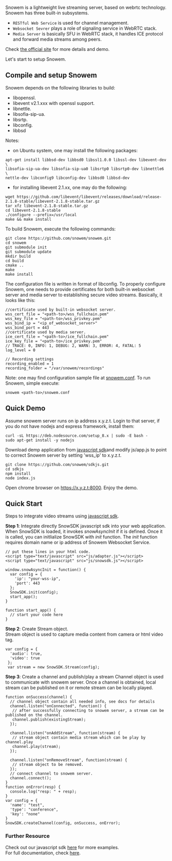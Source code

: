 Snowem is a lightweight live streaming server, based on webrtc technology. Snowem has three built-in subsystems. 

 * `RESTful Web Service` is used for channel management.
 * `Websocket Sevrer` plays a role of signaling service in WebRTC stack.
 * `Media Server` is basically SFU in WebRTC stack, it handles ICE protocol and forward media streams among peers.

Check [the official site](https://snowem.io/) for more details and demo.

Let's start to setup Snowem.

## Compile and setup Snowem

Snowem depends on the following libraries to build:  

 * libopenssl.  
 * libevent v2.1.xxx with openssl support.  
 * libnettle.  
 * libsofia-sip-ua.  
 * libsrtp.  
 * libconfig.
 * libbsd

Notes: 

 * on Ubuntu system, one may install the following packages:

```
apt-get install libbsd-dev libbsd0 libssl1.0.0 libssl-dev libevent-dev \
libsofia-sip-ua-dev libsofia-sip-ua0 libsrtp0 libsrtp0-dev libnettle6 \
nettle-dev libconfig9 libconfig-dev libbsd0 libbsd-dev
```
 
 * for installing libevent 2.1.xx, one may do the following:  
 
```
wget https://github.com/libevent/libevent/releases/download/release-2.1.8-stable/libevent-2.1.8-stable.tar.gz
tar xfz libevent-2.1.8-stable.tar.gz 
cd libevent-2.1.8-stable
./configure --prefix=/usr/local
make && make install
```

To build Snowem, execute the following commands: 

```
git clone https://github.com/snowem/snowem.git
cd snowem
git submodule init
git submodule update
mkdir build
cd build
cmake ..
make
make install
```

The configuration file is written in format of libconfig. To properly configure Snowem, one needs to provide certificates for both built-in websocket server and media server to establishing secure video streams. Basically, it looks like this:

```
//certificate used by built-in websocket server.
wss_cert_file = "<path-to>/wss_fullchain.pem"
wss_key_file = "<path-to>/wss_privkey.pem"
wss_bind_ip = "<ip_of_websocket_server>"
wss_bind_port = 443
//certificate used by media server.
ice_cert_file = "<path-to>/ice_fullchain.pem"
ice_key_file = "<path-to>/ice_privkey.pem"
// TRACE: 0, INFO: 1, DEBUG: 2, WARN: 3, ERROR: 4, FATAL: 5
log_level = 0

// Recording settings
recording_enabled = 1
recording_folder = "/var/snowem/recordings"
```

Note: one may find configuration sample file at [snowem.conf](https://github.com/snowem/snowem/blob/master/conf/snowem.conf). To run Snowem, simple execute:

```
snowem <path-to>/snowem.conf
```
## Quick Demo
Assume snowem server runs on ip address x.y.z.t. Login to that server, if you do not have nodejs and express framework, install them:
```
curl -sL https://deb.nodesource.com/setup_8.x | sudo -E bash -
sudo apt-get install -y nodejs
```

Download demp application from [javascript sdk](https://github.com/snowem/sdkjs)and modify js/app.js to point to correct Snowem server by setting 'wss_ip' to x.y.z.t.

```
git clone https://github.com/snowem/sdkjs.git
cd sdkjs
npm install
node index.js
```
Open chrome browser on https://x.y.z.t:8000. Enjoy the demo.

## Quick Start

Steps to integrate video streams using [javascript sdk](https://github.com/snowem/sdkjs).

**Step 1**: Integrate directly SnowSDK javascript sdk into your web application.    
When SnowSDK is loaded, it invokes _snowAsyncInit_ if it is defined. Once it is called, you can initlialize SnowSDK with _init_ function. The _init_ function requires domain name or ip address of Snowem Websocket Service.

```
// put these lines in your html code.
<script type="text/javascript" src="js/adapter.js"></script>
<script type="text/javascript" src="js/snowsdk.js"></script>
```
```
window.snowAsyncInit = function() {
  var config = { 
    'ip': "your-wss-ip",
    'port': 443
  };  
  SnowSDK.init(config);
  start_app();
}

function start_app() {
  // start your code here
}
```
**Step 2**: Create Stream object.   
Stream object is used to capture media content from camera or html video tag.
```
var config = {
  'audio': true,
  'video': true
 };
 var stream = new SnowSDK.Stream(config);
```

**Step 3**: Create a channel and publish/play a stream
Channel object is used to communicate with snowem server. Once a channel is obtained, local stream can be published on it or remote stream can be locally played.
```
function onSuccess(channel) {
  // channel object contain all needed info, see docs for details
  channel.listen("onConnected", function() {
   // after successfully connecting to snowem server, a stream can be published on the channel.
   channel.publish(existingStream);
  }); 

  channel.listen("onAddStream", function(stream) {
   // stream object contain media stream which can be play by channel.play
   channel.play(stream);
  }); 

  channel.listen("onRemoveStream", function(stream) {
   // stream object to be removed.
  }); 
  // connect channel to snowem server.
  channel.connect();  
}
function onError(resp) {
  console.log("resp: " + resp);
}
var config = { 
  'name': "test",
  'type': "conference",
  'key': "none"
}  
SnowSDK.createChannel(config, onSuccess, onError);
```
### Further Resource

Check out our javascript sdk [here](https://github.com/snowem/sdkjs) for more examples.   
For full documentation, check [here](https://docs.snowem.io/).  

